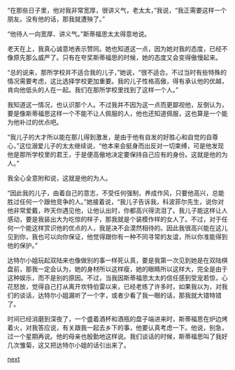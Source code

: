 
“在那些日子里，他对我非常宽厚，很讲义气，老太太，”我说，“我正需要这样一个朋友。没有他的话，那我就遭殃了。”

“他待人一向宽厚、讲义气。”斯蒂福思太太得意地说。

老天在上，我真心诚意地表示赞同。她也知道这一点，因为她对我的态度，已经不像原先那么威严了。只有在夸奖斯蒂福思的时候，她的态度又会变得傲慢起来。

“总的说来，那所学校并不适合我的儿子，”她说，“很不适合。不过当时有些特殊的情况需要考虑，这比选择学校更加重要。我的儿子性格高傲，得有承认他的优越，肯向他低头的人在一起。我们在那所学校里找到了这样一个人。”

我知道这一情况，也认识那个人。不过我并不因为这一点而更鄙视他，反倒认为，要是像斯蒂福思这样一个不能不让人佩服的人，他也还知道佩服，这也算是一个能为他补过的优点吧。

“我儿子的大才所以能在那儿得到激发，是由于他有自发的好胜心和自觉的自尊心，”这位溺爱儿子的太太继续说，“他本来会挺身而出反对一切束缚，可是他发现他是那所学校里的君王，于是便高傲地决定要保持自己应有的身份。这就是他的为人。”

我全心全意附和说，这就是他的为人。

“因此我的儿子，由着自己的意志，不受任何强制，养成作风，只要他高兴，总能胜过任何一个跟他竞争的人。”她接着说，“我儿子告诉我，科波菲尔先生，说你对他非常爱戴，昨天你遇见他，让他认出时，你都高兴得流泪了。我儿子能这样让人感动，要是我装出大为吃惊的样子，那我就是个装模作样的女人了。不过，对于任何一个能这样赏识他的优点的人，我是决不会漠然相待的。因此我很高兴能在这儿见到你，我也可以向你保证，他觉得跟你有一种不同寻常的友谊，所以你准能得到他的保护。”

达特尔小姐玩起双陆来也像做别的事一样死认真，要是我第一次见到她是在双陆棋盘前，那我一定会认为，她的身材所以这样瘦，她的眼睛所以这样大，完全是由于这种娱乐，而不是别的原因。不过，当我因斯蒂福思太太的信任感到受宠若惊，心花怒放，觉得自己打从离开坎特伯雷以来，已经老练了许多时，如果我以为，对我们的谈话，达特尔小姐漏听了一个字，或者少看了我一眼的话，那我就大错特错了。

时间已经消磨到深夜了，一个盛着酒杯和酒瓶的盘子端进来时，斯蒂福思在炉边烤着火，对我答应说，有关跟我一起去乡下的事，他要认真考虑一下。他说，别急，过一个星期再说。他的母亲也殷勤地这样说。我们谈话的时候，斯蒂福思叫了我好几次雏菊，这又把达特尔小姐的话引出来了。

[next](page267.md)